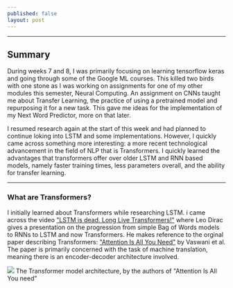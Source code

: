 ```yaml
---
published: false
layout: post
---
```

---
## Summary

During weeks 7 and 8, I was primarily focusing on learning tensorflow keras and going through some of the Google ML courses. This killed two birds with one stone as I was working on assignments for one of my other modules this semester, Neural Computing. An assignment on CNNs taught me about Transfer Learning, the practice of using a pretrained model and repurposing it for a new task. This gave me ideas for the implementation of my Next Word Predictor, more on that later.

I resumed research again at the start of this week and had planned to continue loking into LSTM and some implementations. However, I quickly came across something more interesting: a more recent technological advancement in the field of NLP that is Transformers. I quickly learned the advantages that transformers offer over older LSTM and RNN based models, namely faster training times, less parameters overall, and the ability for transfer learning.

---
### What are Transformers?
I initially learned about Transformers while researching LSTM. i came across the video ["LSTM is dead. Long Live Transformers!"](https://www.youtube.com/watch?v=S27pHKBEp30) where Leo Dirac gives a presentation on the progression from simple Bag of Words models to RNNs to LSTM and now Transformers. He makes reference to the orginal paper describing Transformers: ["Attention Is All You Need"](https://arxiv.org/pdf/1706.03762.pdf) by Vaswani et al. The paper is primarily concerned with the task of machine translation, meaning there is an encoder-decoder architecture involved.

![](https://i.imgur.com/4lWevrl.png)
The Transformer model architecture, by the authors of "Attention Is All You need"